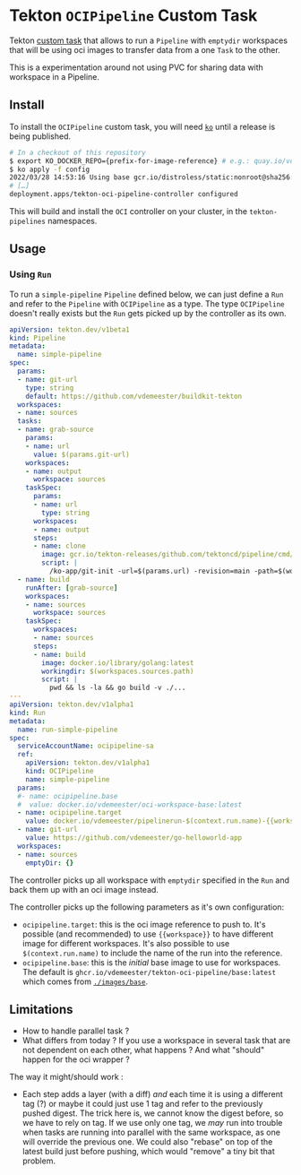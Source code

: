 # Tekton `OCIPipeline` Custom Task

Tekton [custom
task](https://github.com/tektoncd/pipeline/blob/main/docs/runs.md)
that allows to run a `Pipeline` with `emptydir` workspaces that will
be using oci images to transfer data from a one `Task` to the other.

This is a experimentation around not using PVC for sharing data with
workspace in a Pipeline.

## Install

To install the `OCIPipeline` custom task, you will need
[`ko`](https://github.com/google/ko) until a release is being
published.

```bash
# In a checkout of this repository
$ export KO_DOCKER_REPO={prefix-for-image-reference} # e.g.: quay.io/vdemeest
$ ko apply -f config
2022/03/28 14:53:16 Using base gcr.io/distroless/static:nonroot@sha256:2556293984c5738fc75208cce52cf0a4762c709cf38e4bf8def65a61992da0ad for github.com/vdemeester/tekton-oci-pipeline/cmd/controller
# […]
deployment.apps/tekton-oci-pipeline-controller configured
```

This will build and install the `OCI` controller on your
cluster, in the `tekton-pipelines` namespaces.

## Usage

### Using `Run`

To run a `simple-pipeline` `Pipeline` defined below, we can just define a `Run`
and refer to the `Pipeline` with `OCIPipeline` as a type. The type
`OCIPipeline` doesn't really exists but the `Run` gets picked up by
the controller as its own.

```yaml
apiVersion: tekton.dev/v1beta1
kind: Pipeline
metadata:
  name: simple-pipeline
spec:
  params:
  - name: git-url
    type: string
    default: https://github.com/vdemeester/buildkit-tekton
  workspaces:
  - name: sources
  tasks:
  - name: grab-source
    params:
    - name: url
      value: $(params.git-url)
    workspaces:
    - name: output
      workspace: sources
    taskSpec:
      params:
      - name: url
        type: string
      workspaces:
      - name: output
      steps:
      - name: clone
        image: gcr.io/tekton-releases/github.com/tektoncd/pipeline/cmd/git-init:v0.21.0
        script: |
          /ko-app/git-init -url=$(params.url) -revision=main -path=$(workspaces.output.path)
  - name: build
    runAfter: [grab-source]
    workspaces:
    - name: sources
      workspace: sources
    taskSpec:
      workspaces:
      - name: sources
      steps:
      - name: build
        image: docker.io/library/golang:latest
        workingdir: $(workspaces.sources.path)
        script: |
          pwd && ls -la && go build -v ./...
---
apiVersion: tekton.dev/v1alpha1
kind: Run
metadata:
  name: run-simple-pipeline
spec:
  serviceAccountName: ocipipeline-sa
  ref:
    apiVersion: tekton.dev/v1alpha1
    kind: OCIPipeline
    name: simple-pipeline
  params:
  #- name: ocipipeline.base
  #  value: docker.io/vdemeester/oci-workspace-base:latest
  - name: ocipipeline.target
    value: docker.io/vdemeester/pipelinerun-$(context.run.name)-{{workspace}}:latest
  - name: git-url
    value: https://github.com/vdemeester/go-helloworld-app
  workspaces:
  - name: sources
    emptyDir: {}
```

The controller picks up all workspace with `emptydir` specified in the
`Run` and back them up with an oci image instead.

The controller picks up the following parameters as it's own
configuration:
- `ocipipeline.target`: this is the oci image reference to push
  to. It's possible (and recommended) to use `{{workspace}}` to have
  different image for different workspaces. It's also possible to use
  `$(context.run.name)` to include the name of the run into the
  reference.
- `ocipipeline.base`: this is the *initial* base image to use for
  workspaces. The default is
  `ghcr.io/vdemeester/tekton-oci-pipeline/base:latest` which comes from
  [`./images/base`](./images/base).

## Limitations

- How to handle parallel task ?
- What differs from today ?
  If you use a workspace in several task that are not dependent on
  each other, what happens ? And what "should" happen for the oci
  wrapper ?

The way it might/should work :
- Each step adds a layer (with a diff) *and* each time it is using a
  different tag (?) or maybe it could just use 1 tag and refer to the
  previously pushed digest.
  The trick here is, we cannot know the digest before, so we have to
  rely on tag. If we use only one tag, we *may* run into trouble when
  tasks are running into parallel with the same workspace, as one will
  override the previous one. We could also "rebase" on top of the
  latest build just before pushing, which would "remove" a tiny bit
  that problem.
